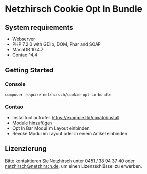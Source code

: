 # Netzhirsch Cookie Opt In Bundle

## System requirements
 * Webserver
 * PHP 7.2.0 with GDlib, DOM, Phar and SOAP
 * MariaDB 10.4.7
 * Contao ^4.4

## Getting Started
 ### Console
 `composer require netzhirsch/cookie-opt-in-bundle`
 
 ### Contao
 * Installtool aufrufen https://example.tld/conato/install
 * Module hinzufügen
 * Opt In Bar Modul im Layout einbinden
 * Revoke Modul im Layout oder in einem Artikel einbinden
 
## Lizenzierung
Bitte kontaktieren Sie Netzhirsch unter <a href="tel:045138943740">0451 / 38 94 37 40</a> oder <a href="mailto:netzhirsch@netzhirsch.de">netzhirsch@netzhirsch.de</a>, um einen Lizenzschlüssel zu erwerben.